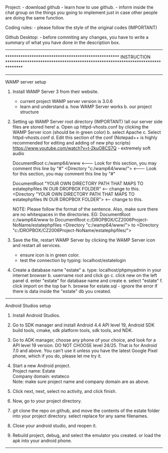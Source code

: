 


Project:
	- download github
	- learn how to use github.
	- inform inside the chat group on the things you going to implement just in case other people are doing the same function.
	
Coding rules:
	- please follow the style of the original codes (IMPORTANT)
	
Github Desktop:
	- before commiting any changes, you have to write a summary of what you have done in the description box.

*******************************************************************************************************************************************************************
****************************************************			INSTRUCTION			*******************************************************************************
*******************************************************************************************************************************************************************
WAMP server setup
1.	Install WAMP Server 3 from their website.
	- current project WAMP server version is 3.0.6
	- learn and understand 
		a.	how WAMP Server works
		b.	our project structure
	
2.	Setting up WAMP Server root directory (IMPORTANT) !all our server side files are stored here!
	a.	Open up httpd-vhosts.conf by clicking the WAMP Server icon (should be in green color)
	b.	select Apache
	c.	Select httpd-vhosts.conf
	d. 	Edit this section of the conf 
		(Notepad++ is highly recommended for editing and adding of new php scripts)
	https://www.youtube.com/watch?v=t-2kuO8CS7Q - extremely soft audio
	
	DocumentRoot c:/wamp64/www		<--- Look for this section, you may comment this line by "#"
	<Directory  "c:/wamp64/www/">	<--- Look for this section, you may comment this line by "#"
	
	DocumentRoot "YOUR OWN DIRECTORY PATH THAT MAPS TO estatephpfiles IN OUR DROPBOX FOLDER"	<-- change to this. 
	<Directory "YOUR OWN DIRECTORY PATH THAT MAPS TO estatephpfiles IN OUR DROPBOX FOLDER">	<-- change to this. 
	
	NOTE: Please follow the format of the sentence. Also, make sure there are no whitespaces in the directories.
		EG: 
		DocumentRoot c:/wamp64/www		to
		DocumentRoot c:/DROPBOX/CZ2006Project-NoName/estatephpfiles
		<Directory  "c:/wamp64/www/">	to
		<Directory  "c:/DROPBOX/CZ2006Project-NoName/estatephpfiles/">

3.	Save the file, restart WAMP Server by clicking the WAMP Server icon and restart all services.
	- ensure icon is in green color.
	- test the connection by typing: localhost/estatelogin
	
4.	Create a database name "estate"
	a.	type: localhost/phpmyadmin in your internet browser
	b.	username root and click go 
	c.	click new on the left panel
	d.	enter "estate" for database name and create
	e.	select "estate"
	f.	click import on the top bar 
	h.	browse for estate.sql
		- ignore the error if there is data inside the "estate" db you created.
		
**************************************************************************************************************************************************************************************************************************************************************************************************************************
Android Studios setup  
1. Install Android Studios.  
  
2. Go to SDK manager and install Android 4.4 API level 19,	Android SDK build tools, cmake, sdk platform tools, sdk tools, and NDK.  
  
3. Go to ADK manager, choose any phone of your choice, and look for a API level 19 version. DO NOT CHOOSE level 24/25. That is for Android 7.0 and above. You can't use it unless you have the latest Google Pixel phone, which if you do, please let me try it.  
  
4. Start a new Android project.  
Project name: Estate  
Company domain: estateco  
Note: make sure project name and company domain are as above.  
  
5. Click next, next, select no activity, and click finish.  
  
6. Now, go to your project directory.  
  
7. git clone the repo on github, and move the contents of the estate folder into your project directory. select replace for any same filenames.  
  
8. Close your android studio, and reopen it.  
  
9. Rebuild project, debug, and select the emulator you created. or load the apk into your android phone.  

**************************************************************************************************************************************************************************************************************************************************************************************************************************